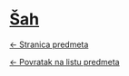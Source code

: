 # [Šah](https://www.github.com/studosi-fer/SAH)
[<- Stranica predmeta](https://www.fer.unizg.hr/predmet/sah)

[<- Povratak na listu predmeta](https://www.github.com/studosi/FER)